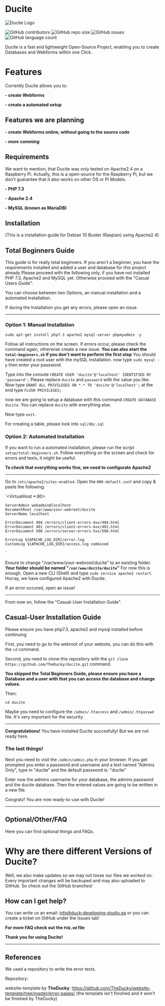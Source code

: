# Ducite
![Ducite Logo](https://ducite.ga/ducite-logo.png)

![GitHub contributors](https://img.shields.io/github/contributors/TheDucky/ducite)  ![GitHub repo size](https://img.shields.io/github/repo-size/TheDucky/ducite)  ![GitHub issues](https://img.shields.io/github/issues-raw/TheDucky/ducite)   ![GitHub language count](https://img.shields.io/github/languages/count/TheDucky/ducite)

Ducite is a fast and lightweight Open-Source Project, enabling you to create Databases and Webforms within one Click.





# Features
Currently Ducite allows you to:

**- create Webforms**

**- create a automated setup**

## Features we are planning

**- create Webforms online, without going to the source code**

***- more comming***

## Requirements

We want to mention, that Ducite was only tested on Apache2.4 on a Raspberry Pi. Actually, this is a open-source for the Raspberry Pi, but we don't guarantee that it also works on other OS or Pi Models.

**- PHP 7.3**

**- Apache 2.4**

**- MySQL (known as MariaDB)**

## Installation
(This is a installation guide for Debian 10 Buster (Raspian) using Apache2.4)

## Total Beginners Guide

This guide is for really total beginners. If you aren't a beginner, you have the requirements installed and added a user and database for this project already
Please proceed with the following only, if you have not installed PHP 7.3, Apache2 and MySQL yet.
Otherwise proceed with the "Casual Users Guide".

You can choose between two Options, an manual installation and a automated installation.

If during the Installation you get any errors, please open an issue.
***

### Option 1: Manual Installation

`sudo apt-get install php7.3 apache2 mysql-server phpmyadmin -y`

Follow all instructions on the screen. If errors occur, please check the command again, otherwise create a new issue.
**You can also start the `total-beginners.sh` if you don't want to perform the first step**
You should have created a root user with the mySQL installation.
now type `sudo mysql -p` then enter your password.

Type into the console `CREATE USER 'ducite'@'localhost' IDENTIFIED BY 'password';`
Please replace `ducite` and `password` with the value you like.
Now type `GRANT ALL PRIVILEGES ON *.* TO 'ducite'@'localhost';`
at the end type `FLUSH PRIVILEGES;`

now we are going to setup a database
with this command `CREATE DATABASE ducite`.
You can replace `ducite` with everything else.

Now type `exit`.

For creating a table, please look into `sql/dbc.sql`

### Option 2: Automated Installation

If you want to run a automated installation, please run the script `setup/total-beginners.sh`.
Follow everything on the screen and check for errors and texts, it might be useful.

**To check that everything works fine, we need to configurate Apache2**

***

Go to `/etc/apache2/sites-enabled`.
Open the `000-default.conf` and copy & paste the following:


`<VirtualHost *:80>

	ServerAdmin webadmin@localhost
	DocumentRoot /var/www/your-webroot/ducite
	ServerName localhost

	ErrorDocument 404 /errors/client-errors-4xx/404.html
	ErrorDocument 401 /errors/client-errors-4xx/401.html
	ErrorDocument 500 /errors/server-errors-5xx/500.html

	ErrorLog ${APACHE_LOG_DIR}/error.log
	CustomLog ${APACHE_LOG_DIR}/access.log combined
</VirtualHost>`

Ensure to change "/var/www/your-webroot/ducite" to an existing folder. **Your folder should be named "`/var/www/ducite/ducite`"**
For now this is enough.
Open a new CLI (Shell) and type `sudo service apache2 restart`.
Hurray, we have configured Apache2 with Ducite.


If an error occured, open an issue!
***

From now on, follow the "Casual-User Installation Guide".

## Casual-User Installation Guide
Please ensure you have php7.3, apache2 and mysql installed before continuing

First, you need to go to the webroot of your website, you can do this with the `cd` command.

Second, you need to clone this repository with the 
`git clone https://github.com/TheDucky/ducite.git` command.

**You skipped the Total Beginners Guide, please ensure you have a Database and a user with that you can access the database and change values.**

Then:

`cd ducite`

Maybe you need to configure the `/admin/.htaccess` and `/admin/.htpasswd` file. It's very important for the security.

***

**Congratulations!** You have installed Ducite succesfully!
But we are not ready here.

### The last things!
Next you need to visit the `/admin/admin.php` in your browser. If you get prompted you enter a password and username and a text named "Admins Only", type in "ducite" and the default password is: "ducite"

Enter now the admins username for your database, the admins password and the ducite database.
Then the entered values are going to be written in a new file.


Congratz! You are now ready-to-use with Ducite!





***

## Optional/Other/FAQ

Here you can find optional things and FAQs.

# Why are there different Versions of Ducite?
Well, we also make updates so we may not loose our files we worked on.
Every important changes will be backuped and may also uploaded to GitHub.
So check out the GitHub branches!

## How can I get help?
You can write us an email: info@duck-developing-studio.ga
or you can create a ticket on GitHub under the Issues tab!

**For more FAQ check out the `FAQ.md` file**

**Thank you for using Ducite!**

***


## References

We used a repository to write the error texts.

Repository:

website-template by **TheDucky**: https://github.com/TheDucky/website-template/tree/master/error-pages/
(the template isn't finished and it won't be finished by TheDucky)
